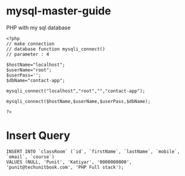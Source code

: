 # mysql-master-guide
PHP with my sql database 

```
<?php
// make connection
// database function mysqli_connect()
// parameter : 4

$hostName="localhost";
$userName="root";
$userPass='';
$dbName="contact-app";

mysqli_connect("localhost","root","","contact-app");

mysqli_connect($hostName,$userName,$userPass,$dbName);

?>
```

# Insert Query

```
INSERT INTO `classRoom` (`id`, `firstName`, `lastName`, `mobile`, `email`, `course`)
VALUES (NULL, 'Punit', 'Katiyar', '0000000000', 'punit@techunitbook.com', 'PHP Full stack');
```

